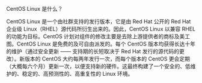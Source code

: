 CentOS Linux 是什么？ 

CentOS Linux 是一个由社群支持的发行版本，它是由 Red Hat 公开的 Red Hat 企业级 Linux（RHEL）源代码所衍生出来的。因此，CentOS Linux 以兼容 RHEL 的功能为目标。CentOS 计划对组件的修改主要是去除上游提供者的商标及美工图。CentOS Linux 是免费的及可自由派发的。每个 CentOS 版本均获得长达十年的维护（通过安全更新 —— 支持期的长短取决于 Red Hat 发行的源代码的更改）。新版本的 CentOS 大约每两年发行一次，而每个版本的 CentOS 更会定期（大概每六个月）更新一次，以便支持新的硬件。这最终构建了一个安全的、低维护的、稳定的、高预测性的、高重复性的 Linux 环境。
